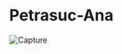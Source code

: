 # Petrasuc-Ana
![Capture](https://github.com/petrasucana1/Petrasuc-Ana/assets/67150458/f9ac421f-9070-4569-a934-263b9ec4ab50)
